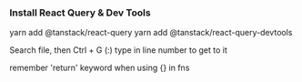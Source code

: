 ### Install React Query & Dev Tools

yarn add @tanstack/react-query
yarn add @tanstack/react-query-devtools

Search file, then Ctrl + G (:) type in line number to get to it

remember 'return' keyword when using {} in fns
